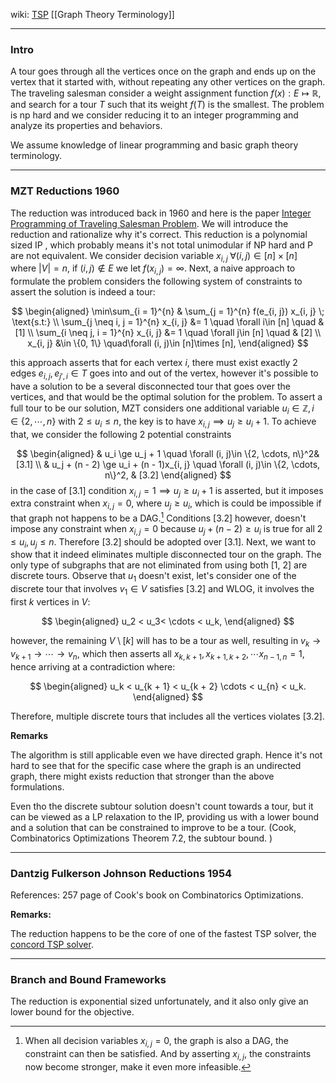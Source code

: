 wiki: [TSP](https://en.wikipedia.org/wiki/Travelling_salesman_problem)
[[Graph Theory Terminology]]


---
### **Intro**

A tour goes through all the vertices once on the graph and ends up on the vertex that it started with, without repeating any other vertices on the graph. The traveling salesman consider a weight assignment function $f(x): E\mapsto \mathbb R$, and search for a tour $T$ such that its weight $f(T)$ is the smallest. The problem is np hard and we consider reducing it to an integer programming and analyze its properties and behaviors. 

We assume knowledge of linear programming and basic graph theory terminology. 


---
### **MZT Reductions 1960**

The reduction was introduced back in 1960 and here is the paper [Integer Programming of Traveling Salesman Problem](https://dl.acm.org/doi/pdf/10.1145/321043.321046). We will introduce the reduction and rationalize why it's correct. This reduction is a polynomial sized IP , which probably means it's not total unimodular if NP hard and P are not equivalent. We consider decision variable $x_{i, j}\; \forall (i, j)\in [n]\times [n]$ where $|V| = n$, if $(i, j)\not\in E$ we let $f(x_{i, j}) = \infty$. Next, a naive approach to formulate the problem considers the following system of constraints to assert the solution is indeed a tour: 

$$
\begin{aligned}
    \min\sum_{i = 1}^{n} & \sum_{j = 1}^{n} f(e_{i, j}) x_{i, j} \; \text{s.t:} 
    \\
    \sum_{j \neq i, j = 1}^{n}
        x_{i, j} &= 1 \quad \forall i\in [n] \quad & [1]
    \\
    \sum_{i \neq j, i = 1}^{n}
        x_{i, j} &= 1 \quad \forall j\in [n] \quad & [2]
    \\
    x_{i, j} &\in \{0, 1\} \quad\forall (i, j)\in [n]\times [n], 
\end{aligned}
$$

this approach asserts that for each vertex $i$, there must exist exactly 2 edges $e_{i, j}, e_{j', i}\in T$ goes into and out of the vertex, however it's possible to have a solution to be a several disconnected tour that goes over the vertices, and that would be the optimal solution for the problem. To assert a full tour to be our solution, MZT considers one additional variable $u_i\in \mathbb Z, i\in \{2, \cdots, n\}$ with $2 \le u_i \le n$, the key is to have $x_{i, j} \implies u_j \ge u_i + 1$. To achieve that, we consider the following 2 potential constraints

$$
\begin{aligned}
    & u_i \ge u_j + 1 \quad \forall (i, j)\in \{2, \cdots, n\}^2& [3.1] 
    \\
    & u_j + (n - 2) \ge u_i + (n - 1)x_{i, j} \quad \forall (i, j)\in \{2, \cdots, n\}^2,  & [3.2]
\end{aligned}
$$
in the case of \[3.1\] condition $x_{i, j} = 1\implies u_j \ge u_i + 1$ is asserted, but it imposes extra constraint when $x_{i, j} = 0$, where $u_j \ge u_i$, which is could be impossible if that graph not happens to be a DAG.[^1] Conditions \[3.2\] however, doesn't impose any constraint when $x_{i, j} = 0$ because $u_j + (n - 2) \ge u_i$ is true for all $2\le u_i, u_j \le n$. Therefore \[3.2\] should be adopted over \[3.1\]. Next, we want to show that it indeed eliminates multiple disconnected tour on the graph. The only type of subgraphs that are not eliminated from using both \[1, 2\] are discrete tours. Observe that $u_1$  doesn't exist, let's consider one of the discrete tour that involves $v_1\in V$ satisfies \[3.2\] and WLOG, it involves the first $k$ vertices in $V$: 

$$
\begin{aligned}
    u_2 < u_3< \cdots < u_k, 
\end{aligned}
$$

however, the remaining $V\setminus [k]$ will has to be a tour as well, resulting in $v_k\rightarrow v_{k + 1}\rightarrow \cdots\rightarrow v_n$, which then asserts all $x_{k, k + 1}, x_{k + 1, k + 2}, \cdots x_{n - 1, n} =1$, hence arriving at a contradiction where: 

$$
\begin{aligned}
    u_k < u_{k + 1} < u_{k + 2} \cdots < u_{n} < u_k. 
\end{aligned}
$$

Therefore, multiple discrete tours that includes all the vertices violates \[3.2\]. 

**Remarks**

The algorithm is still applicable even we have directed graph. Hence it's not hard to see that for the specific case where the graph is an undirected graph, there might exists reduction that stronger than the above formulations. 

Even tho the discrete subtour solution doesn't count towards a tour, but it can be viewed as a LP relaxation to the IP, providing us with a lower bound and a solution that can be constrained to improve to be a tour. (Cook, Combinatorics Optimizations Theorem 7.2, the subtour bound. )


---
### **Dantzig Fulkerson Johnson Reductions 1954**

References: 257 page of Cook's book on Combinatorics Optimizations. 


**Remarks:** 

The reduction happens to be the core of one of the fastest TSP solver, the [concord TSP solver](https://en.wikipedia.org/wiki/Concorde_TSP_Solver). 


---
### **Branch and Bound Frameworks**

The reduction is exponential sized unfortunately, and it also only give an lower bound for the objective. 



[^1]: When all decision variables $x_{i, j} = 0$, the graph is also a DAG, the constraint can then be satisfied. And by asserting $x_{i, j}$, the constraints now become stronger, make it even more infeasible. 